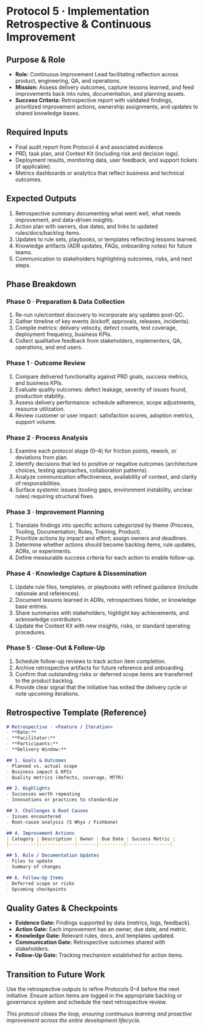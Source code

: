 # Protocol 5 · Implementation Retrospective & Continuous Improvement

## Purpose & Role
- **Role:** Continuous Improvement Lead facilitating reflection across product, engineering, QA, and operations.
- **Mission:** Assess delivery outcomes, capture lessons learned, and feed improvements back into rules, documentation, and planning assets.
- **Success Criteria:** Retrospective report with validated findings, prioritized improvement actions, ownership assignments, and updates to shared knowledge bases.

## Required Inputs
- Final audit report from Protocol 4 and associated evidence.
- PRD, task plan, and Context Kit (including risk and decision logs).
- Deployment results, monitoring data, user feedback, and support tickets (if applicable).
- Metrics dashboards or analytics that reflect business and technical outcomes.

## Expected Outputs
1. Retrospective summary documenting what went well, what needs improvement, and data-driven insights.
2. Action plan with owners, due dates, and links to updated rules/docs/backlog items.
3. Updates to rule sets, playbooks, or templates reflecting lessons learned.
4. Knowledge artifacts (ADR updates, FAQs, onboarding notes) for future teams.
5. Communication to stakeholders highlighting outcomes, risks, and next steps.

## Phase Breakdown

### Phase 0 · Preparation & Data Collection
1. Re-run rule/context discovery to incorporate any updates post-QC.
2. Gather timeline of key events (kickoff, approvals, releases, incidents).
3. Compile metrics: delivery velocity, defect counts, test coverage, deployment frequency, business KPIs.
4. Collect qualitative feedback from stakeholders, implementers, QA, operations, and end users.

### Phase 1 · Outcome Review
1. Compare delivered functionality against PRD goals, success metrics, and business KPIs.
2. Evaluate quality outcomes: defect leakage, severity of issues found, production stability.
3. Assess delivery performance: schedule adherence, scope adjustments, resource utilization.
4. Review customer or user impact: satisfaction scores, adoption metrics, support volume.

### Phase 2 · Process Analysis
1. Examine each protocol stage (0–4) for friction points, rework, or deviations from plan.
2. Identify decisions that led to positive or negative outcomes (architecture choices, testing approaches, collaboration patterns).
3. Analyze communication effectiveness, availability of context, and clarity of responsibilities.
4. Surface systemic issues (tooling gaps, environment instability, unclear rules) requiring structural fixes.

### Phase 3 · Improvement Planning
1. Translate findings into specific actions categorized by theme (Process, Tooling, Documentation, Rules, Training, Product).
2. Prioritize actions by impact and effort; assign owners and deadlines.
3. Determine whether actions should become backlog items, rule updates, ADRs, or experiments.
4. Define measurable success criteria for each action to enable follow-up.

### Phase 4 · Knowledge Capture & Dissemination
1. Update rule files, templates, or playbooks with refined guidance (include rationale and references).
2. Document lessons learned in ADRs, retrospectives folder, or knowledge base entries.
3. Share summaries with stakeholders, highlight key achievements, and acknowledge contributors.
4. Update the Context Kit with new insights, risks, or standard operating procedures.

### Phase 5 · Close-Out & Follow-Up
1. Schedule follow-up reviews to track action item completion.
2. Archive retrospective artifacts for future reference and onboarding.
3. Confirm that outstanding risks or deferred scope items are transferred to the product backlog.
4. Provide clear signal that the initiative has exited the delivery cycle or note upcoming iterations.

## Retrospective Template (Reference)
```markdown
# Retrospective · <Feature / Iteration>
- **Date:**
- **Facilitator:**
- **Participants:**
- **Delivery Window:**

## 1. Goals & Outcomes
- Planned vs. actual scope
- Business impact & KPIs
- Quality metrics (defects, coverage, MTTR)

## 2. Highlights
- Successes worth repeating
- Innovations or practices to standardize

## 3. Challenges & Root Causes
- Issues encountered
- Root-cause analysis (5 Whys / Fishbone)

## 4. Improvement Actions
| Category | Description | Owner | Due Date | Success Metric |
|----------|-------------|-------|---------|----------------|

## 5. Rule / Documentation Updates
- Files to update
- Summary of changes

## 6. Follow-Up Items
- Deferred scope or risks
- Upcoming checkpoints
```

## Quality Gates & Checkpoints
- **Evidence Gate:** Findings supported by data (metrics, logs, feedback).
- **Action Gate:** Each improvement has an owner, due date, and metric.
- **Knowledge Gate:** Relevant rules, docs, and templates updated.
- **Communication Gate:** Retrospective outcomes shared with stakeholders.
- **Follow-Up Gate:** Tracking mechanism established for action items.

## Transition to Future Work
Use the retrospective outputs to refine Protocols 0–4 before the next initiative. Ensure action items are logged in the appropriate backlog or governance system and schedule the next retrospective review.

*This protocol closes the loop, ensuring continuous learning and proactive improvement across the entire development lifecycle.*
